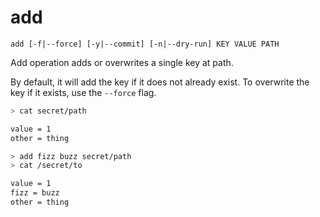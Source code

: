 # add

```text
add [-f|--force] [-y|--commit] [-n|--dry-run] KEY VALUE PATH
```

Add operation adds or overwrites a single key at path.

By default, it will add the key if it does not already exist. To overwrite the key if it exists, use the `--force` flag.

```bash
> cat secret/path

value = 1
other = thing

> add fizz buzz secret/path
> cat /secret/to

value = 1
fizz = buzz
other = thing
```
